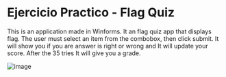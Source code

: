 # Ejercicio Practico - Flag Quiz

This is an application made in Winforms. It an flag quiz app that displays flag. The user must select an item from the combobox, then click submit. It will show you if you are answer is right or wrong and It will update your score. After the 35 tries It will give you a grade.

![image](https://github.com/Perlishnov/Ejercicio-Practico---Flag-Quiz/assets/72474402/5b76ef07-3b58-42a5-9b6c-b3ca80cff117)


